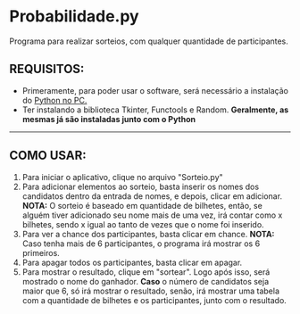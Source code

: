 # Probabilidade.py
Programa para realizar sorteios, com qualquer quantidade de participantes.

<h2><b>REQUISITOS:</b></h2>

<ul>
<li>Primeramente, para poder usar o software, será necessário a instalação do <a href = "https://www.python.org/downloads/">Python no PC.</a></li>
<li> Ter instalando a biblioteca Tkinter, Functools e Random. <b>Geralmente, as mesmas já são instaladas junto com o Python</b></li>
</ul>
<hr>
<h2><b>COMO USAR:</b></h2>
<ol>
<li>Para iniciar o aplicativo, clique no arquivo "Sorteio.py"</l1>
<li>Para adicionar elementos ao sorteio, basta inserir os nomes dos candidatos dentro da entrada de nomes, e depois, clicar em adicionar. <b>NOTA:</b> O sorteio é baseado em quantidade de bilhetes, então, se alguém tiver adicionado seu nome mais de uma vez, irá contar como x bilhetes, sendo x igual ao tanto de vezes que o nome foi inserido.</li>
<li>Para ver a chance dos participantes, basta clicar em chance. <b>NOTA:</b> Caso tenha mais de 6 participantes, o programa irá mostrar os 6 primeiros.</li>
<li>Para apagar todos os participantes, basta clicar em apagar. </li>
<li>Para mostrar o resultado, clique em "sortear". Logo após isso, será mostrado o nome do ganhador. <b>Caso</b> o número de candidatos seja maior que 6, só irá mostrar o resultado, senão, irá mostrar uma tabela com a quantidade de bilhetes e os participantes, junto com o resultado.</li>
</ol>